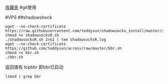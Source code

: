 [收藏夹]()
#git使用

#VPS
##shadowshock

```
wget --no-check-certificate     https://raw.githubusercontent.com/teddysun/shadowsocks_install/master/shadowsocksR.sh
chmod +x shadowsocksR.sh
./shadowsocksR.sh 2>&1 | tee shadowsocksR.log
wget --no-check-certificate https://github.com/teddysun/across/raw/master/bbr.sh
chmod +x bbr.sh
./bbr.sh
```

返回值有 tcpbbr 即bbr已启动

```
lsmod | grep bbr
```
